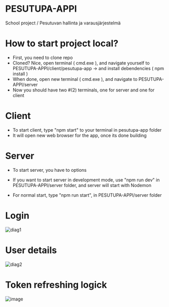 # PESUTUPA-APPI

School project / Pesutuvan hallinta ja varausjärjestelmä

# How to start project local?
- First, you need to clone repo
- Cloned? Nice, open terminal ( cmd.exe ), and navigate yourself to PESUTUPA-APPI/client/pesutupa-app -> and install debendencies ( npm install )
- When done, open new terminal ( cmd.exe ), and navigate to PESUTUPA-APPI/server 
- Now you should have two #(2) terminals, one for server and one for client

# Client
- To start client, type "npm start" to your terminal in pesutupa-app folder
- It will open new web browser for the app, once its done building

# Server
- To start server, you have to options
- If you want to start server in development mode, use "npm run dev" in PESUTUPA-APPI/server folder, and server will start with Nodemon

- For normal start, type "npm run start", in PESUTUPA-APPI/server folder

# Login
![diag1](https://user-images.githubusercontent.com/47896768/145174638-d3cd732b-e96e-42a9-9bc5-c542f661409b.png)


# User details
![diag2](https://user-images.githubusercontent.com/47896768/145174622-51a6b40f-e248-4e85-bdb8-03d50a1362eb.png)


# Token refreshing logick
![image](https://user-images.githubusercontent.com/47896768/145185495-c34478b5-5e4e-4fb8-99ff-b62d3faa9d46.png)
